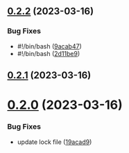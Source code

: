 ## [0.2.2](https://github.com/jucian0/turbo-semver/compare/v0.2.1...v0.2.2) (2023-03-16)


### Bug Fixes

* #!/bin/bash ([9acab47](https://github.com/jucian0/turbo-semver/commit/9acab4782dae5dbdf6e35bae78e3af1c520e8c8a))
* #!/bin/bash ([2d11be9](https://github.com/jucian0/turbo-semver/commit/2d11be94e30d1c9b2f8fcfe7412ef6c0c3981517))



## [0.2.1](https://github.com/jucian0/turbo-semver/compare/v0.2.0...v0.2.1) (2023-03-16)



# [0.2.0](https://github.com/jucian0/turbo-semver/compare/v0.1.0...v0.2.0) (2023-03-16)


### Bug Fixes

* update lock file ([19acad9](https://github.com/jucian0/turbo-semver/commit/19acad9ef29e327800dcaf3a706a5fa2e9254c31))



